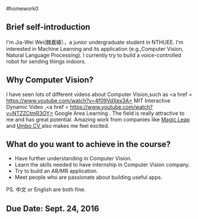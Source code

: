 #homework0


## Brief self-introduction
I'm Jia-Wei Wei(魏嘉緯），a junior undergraduate student in NTHUEE. I'm interested in Machine Learning and its application (e.g.,Computer Vision, Natural Language Processing). I currently try to build a voice-controlled robot for sending things indoors.
## Why Computer Vision? 
I have seen lots of different videos about Computer Vision,such as <a href = https://www.youtube.com/watch?v=4f09VdXex3A> MIT Interactive Dynamic Video </a>,<a href = https://www.youtube.com/watch?v=NTZZCtmR3OY> Google Area Learning </a>. The field is really attractive to me and has great potential. Amazing work from companies like <a href = https://www.magicleap.com/#/home> Magic Leap</a> and <a href = https://www.umbocv.com/> Umbo CV </a> also makes me feel excited.
## What do you want to achieve in the course? 
<ul>
  <li> Have further understanding in Computer Vision.</li> 
  <li> Learn the skills needed to have internship in Computer Vision company.</li>
  <li> Try to build an AR/MR application.</li>
  <li> Meet people who are passionate about building useful apps. 
</ul>

PS. 中文 or English are both fine.

## Due Date: Sept. 24, 2016
